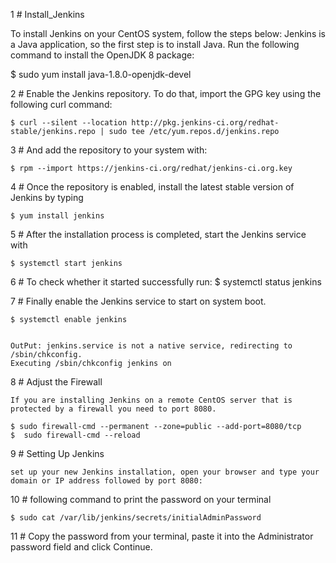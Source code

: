 1 # Install_Jenkins


To install Jenkins on your CentOS system, follow the steps below:
Jenkins is a Java application, so the first step is to install Java. Run the following command to install the OpenJDK 8 package:

$ sudo yum install java-1.8.0-openjdk-devel



2 # Enable the Jenkins repository. To do that, import the GPG key using the following curl command:

    $ curl --silent --location http://pkg.jenkins-ci.org/redhat-stable/jenkins.repo | sudo tee /etc/yum.repos.d/jenkins.repo
  
3 # And add the repository to your system with:
  
    $ rpm --import https://jenkins-ci.org/redhat/jenkins-ci.org.key
    
4 # Once the repository is enabled, install the latest stable version of Jenkins by typing

    $ yum install jenkins
    
5 # After the installation process is completed, start the Jenkins service with

    $ systemctl start jenkins
    
6 # To check whether it started successfully run:
    $ systemctl status jenkins
    
7 # Finally enable the Jenkins service to start on system boot.
    
    $ systemctl enable jenkins
    
    
    OutPut: jenkins.service is not a native service, redirecting to /sbin/chkconfig.
    Executing /sbin/chkconfig jenkins on
    
    
8 # Adjust the Firewall 

    If you are installing Jenkins on a remote CentOS server that is protected by a firewall you need to port 8080.
    
    $ sudo firewall-cmd --permanent --zone=public --add-port=8080/tcp
    $  sudo firewall-cmd --reload  
    
9 # Setting Up Jenkins 

    set up your new Jenkins installation, open your browser and type your domain or IP address followed by port 8080:

10 # following command to print the password on your terminal

    $ sudo cat /var/lib/jenkins/secrets/initialAdminPassword
    
11 # Copy the password from your terminal, paste it into the Administrator password field and click Continue.

